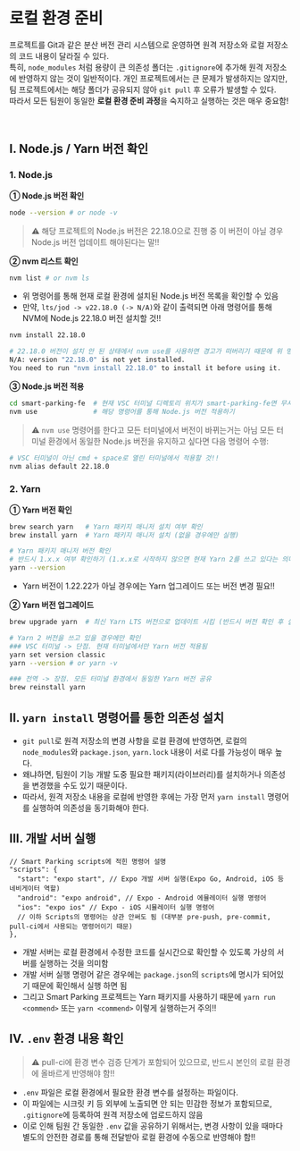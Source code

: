 # 로컬 환경 준비

프로젝트를 Git과 같은 분산 버전 관리 시스템으로 운영하면 원격 저장소와 로컬 저장소의 코드 내용이 달라질 수 있다. <br/>
특히, `node_modules` 처럼 용량이 큰 의존성 폴더는 `.gitignore`에 추가해 원격 저장소에 반영하지 않는 것이 일반적이다. 개인 프로젝트에서는 큰 문제가 발생하지는 않지만, 팀 프로젝트에서는 해당 폴더가 공유되지 않아 `git pull` 후 오류가 발생할 수 있다. <br />
따라서 모든 팀원이 동일한 **로컬 환경 준비 과정**을 숙지하고 실행하는 것은 매우 중요함!

<br />

## I. Node.js / Yarn 버전 확인

### 1. Node.js

**① Node.js 버전 확인**

```bash
node --version # or node -v
```

> ⚠️ 해당 프로젝트의 Node.js 버전은 22.18.0으로 진행 중 이 버전이 아닐 경우 Node.js 버전 업데이트 해야된다는 말!!

**② nvm 리스트 확인**

```bash
nvm list # or nvm ls
```

- 위 명령어를 통해 현재 로컬 환경에 설치된 Node.js 버전 목록을 확인할 수 있음
- 만약, `lts/jod -> v22.18.0 (-> N/A)`와 같이 출력되면 아래 명령어를 통해 NVM에 Node.js 22.18.0 버전 설치할 것!!

```bash
nvm install 22.18.0
```

```bash
# 22.18.0 버전이 설치 안 된 상태에서 nvm use를 사용하면 경고가 떠버리기 때문에 위 명령어로 설치하라는거!!
N/A: version "22.18.0" is not yet installed.
You need to run "nvm install 22.18.0" to install it before using it.
```

**③ Node.js 버전 적용**

```bash
cd smart-parking-fe  # 현재 VSC 터미널 디렉토리 위치가 smart-parking-fe면 무시
nvm use              # 해당 명령어를 통해 Node.js 버전 적용하기
```

> ⚠️ `nvm use` 명령어를 한다고 모든 터미널에서 버전이 바뀌는거는 아님
> 모든 터미널 환경에서 동일한 Node.js 버전을 유지하고 싶다면 다음 명령어 수행:

```bash
# VSC 터미널이 아닌 cmd + space로 열린 터미널에서 적용할 것!!
nvm alias default 22.18.0
```

### 2. Yarn

**① Yarn 버전 확인**

```bash
brew search yarn   # Yarn 패키지 매니저 설치 여부 확인
brew install yarn  # Yarn 패키지 매니저 설치 (없을 경우에만 실행)

# Yarn 패키지 매니저 버전 확인
# 반드시 1.x.x 여부 확인하기 (1.x.x로 시작하지 않으면 현재 Yarn 2를 쓰고 있다는 의미이기 떄문에)
yarn --version
```

- Yarn 버전이 1.22.22가 아닐 경우에는 Yarn 업그레이드 또는 버전 변경 필요!!

**② Yarn 버전 업그레이드**

```bash
brew upgrade yarn  # 최신 Yarn LTS 버전으로 업데이트 시킴 (반드시 버전 확인 후 실행)
```

```bash
# Yarn 2 버전을 쓰고 있을 경우에만 확인
### VSC 터미널 -> 단점. 현재 터미널에서만 Yarn 버전 적용됨
yarn set version classic
yarn --version # or yarn -v

### 전역 -> 장점. 모든 터미널 환경에서 동일한 Yarn 버전 공유
brew reinstall yarn
```

## II. `yarn install` 명령어를 통한 의존성 설치

- `git pull`로 원격 저장소의 변경 사항을 로컬 환경에 반영하면, 로컬의 `node_modules`와 `package.json`, `yarn.lock` 내용이 서로 다를 가능성이 매우 높다.
- 왜냐하면, 팀원이 기능 개발 도중 필요한 패키지(라이브러리)를 설치하거나 의존성을 변경했을 수도 있기 때문이다.
- 따라서, 원격 저장소 내용을 로컬에 반영한 후에는 가장 먼저 `yarn install` 명령어를 실행하여 의존성을 동기화해야 한다.

## III. 개발 서버 실행

```jsonc
// Smart Parking scripts에 적힌 명령어 설명
"scripts": {
  "start": "expo start", // Expo 개발 서버 실행(Expo Go, Android, iOS 등 네비게이터 역할)
  "android": "expo android", // Expo - Android 에뮬레이터 실행 명령어
  "ios": "expo ios" // Expo - iOS 시뮬레이터 실행 명령어
  // 이하 Scripts의 명령어는 상관 안써도 됨 (대부분 pre-push, pre-commit, pull-ci에서 사용되는 명령어이기 때문)
},
```

- 개발 서버는 로컬 환경에서 수정한 코드를 실시간으로 확인할 수 있도록 가상의 서버를 실행하는 것을 의미함
- 개발 서버 실행 명령어 같은 경우에는 `package.json`의 `scripts`에 명시가 되어있기 때문에 확인해서 실행 하면 됨
- 그리고 Smart Parking 프로젝트는 Yarn 패키지를 사용하기 때문에 `yarn run <commend>` 또는 `yarn <commend>` 이렇게 실행하는거 주의!!

## IV. `.env` 환경 내용 확인

> ⚠️ pull-ci에 환경 변수 검증 단계가 포함되어 있으므로, 반드시 본인의 로컬 환경에 올바르게 반영해야 함!!

- `.env` 파일은 로컬 환경에서 필요한 환경 변수를 설정하는 파일이다.
- 이 파일에는 시크릿 키 등 외부에 노출되면 안 되는 민감한 정보가 포함되므로, `.gitignore`에 등록하여 원격 저장소에 업로드하지 않음
- 이로 인해 팀원 간 동일한 `.env` 값을 공유하기 위해서는, 변경 사항이 있을 때마다 별도의 안전한 경로를 통해 전달받아 로컬 환경에 수동으로 반영해야 함!!